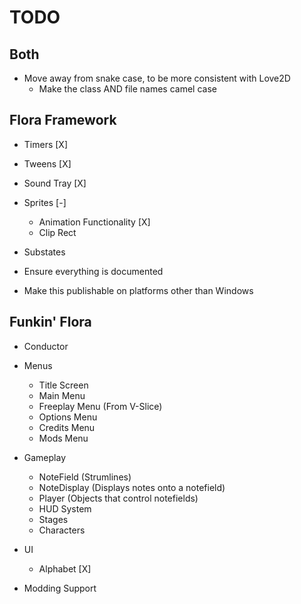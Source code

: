 # TODO
## Both
- Move away from snake case, to be more consistent with Love2D
    - Make the class AND file names camel case

## Flora Framework
- Timers [X]
- Tweens [X]
- Sound Tray [X]
- Sprites [-]
    - Animation Functionality [X]
    - Clip Rect

- Substates
- Ensure everything is documented

- Make this publishable on platforms other than Windows

## Funkin' Flora
- Conductor
- Menus
    - Title Screen
    - Main Menu
    - Freeplay Menu (From V-Slice)
    - Options Menu
    - Credits Menu
    - Mods Menu

- Gameplay
    - NoteField (Strumlines)
    - NoteDisplay (Displays notes onto a notefield)
    - Player (Objects that control notefields)
    - HUD System
    - Stages
    - Characters

- UI
    - Alphabet [X]

- Modding Support